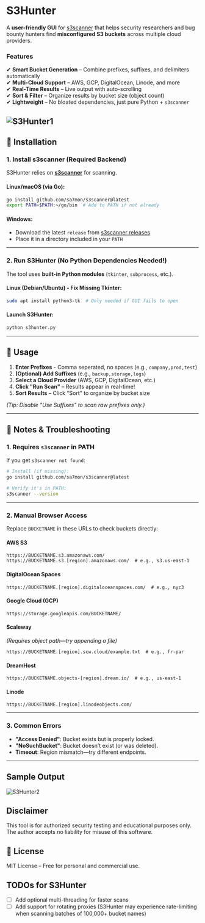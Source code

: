 # S3Hunter
 
A **user-friendly GUI** for [s3scanner](https://github.com/sa7mon/s3scanner) that helps security researchers and bug bounty hunters find **misconfigured S3 buckets** across multiple cloud providers.  

### **Features**  
✔ **Smart Bucket Generation** – Combine prefixes, suffixes, and delimiters automatically  
✔ **Multi-Cloud Support** – AWS, GCP, DigitalOcean, Linode, and more  
✔ **Real-Time Results** – Live output with auto-scrolling  
✔ **Sort & Filter** – Organize results by bucket size (object count)  
✔ **Lightweight** – No bloated dependencies, just pure Python + `s3scanner`  

![S3Hunter1](https://github.com/user-attachments/assets/97a7953a-27ec-495c-a253-bcafd5e4eb87)
---

## **🚀 Installation**  

### **1. Install s3scanner (Required Backend)**  
S3Hunter relies on **[s3scanner](https://github.com/sa7mon/s3scanner)** for scanning.  

#### **Linux/macOS (via Go):**  
```bash
go install github.com/sa7mon/s3scanner@latest
export PATH=$PATH:~/go/bin  # Add to PATH if not already
```

#### **Windows:**  
- Download the latest `release` from [s3scanner releases](https://github.com/sa7mon/s3scanner/releases)  
- Place it in a directory included in your `PATH`  

---

### **2. Run S3Hunter (No Python Dependencies Needed!)**  
The tool uses **built-in Python modules** (`tkinter`, `subprocess`, etc.).  

#### **Linux (Debian/Ubuntu) - Fix Missing Tkinter:**  
```bash
sudo apt install python3-tk  # Only needed if GUI fails to open
```

#### **Launch S3Hunter:**  
```bash
python s3hunter.py
```

---

## **🎯 Usage**  
1. **Enter Prefixes** - Comma seperated, no spaces (e.g., `company,prod,test`)  
2. **(Optional) Add Suffixes** (e.g., `backup,storage,logs`)  
3. **Select a Cloud Provider** (AWS, GCP, DigitalOcean, etc.)  
4. **Click "Run Scan"** – Results appear in real-time!  
5. **Sort Results** – Click "Sort" to organize by bucket size  

*(Tip: Disable "Use Suffixes" to scan raw prefixes only.)*  

---

## 📌 Notes & Troubleshooting  

### **1. Requires `s3scanner` in PATH**  
If you get `s3scanner not found`:  
```bash
# Install (if missing):
go install github.com/sa7mon/s3scanner@latest

# Verify it's in PATH:
s3scanner --version
```

---

### **2. Manual Browser Access**  
Replace `BUCKETNAME` in these URLs to check buckets directly:  

#### **AWS S3**  
```
https://BUCKETNAME.s3.amazonaws.com/  
https://BUCKETNAME.s3.[region].amazonaws.com/  # e.g., s3.us-east-1
```

#### **DigitalOcean Spaces**  
```
https://BUCKETNAME.[region].digitaloceanspaces.com/  # e.g., nyc3
```

#### **Google Cloud (GCP)**  
```
https://storage.googleapis.com/BUCKETNAME/   
```

#### **Scaleway**  
*(Requires object path—try appending a file)*  
```
https://BUCKETNAME.[region].scw.cloud/example.txt  # e.g., fr-par
```

#### **DreamHost**  
```
https://BUCKETNAME.objects-[region].dream.io/  # e.g., us-east-1
```

#### **Linode**  
```
https://BUCKETNAME.[region].linodeobjects.com/  
```

---

### **3. Common Errors**  
- **"Access Denied"**: Bucket exists but is properly locked.  
- **"NoSuchBucket"**: Bucket doesn’t exist (or was deleted).  
- **Timeout**: Region mismatch—try different endpoints.  

---

## **Sample Output**
![S3Hunter2](https://github.com/user-attachments/assets/0681e12e-9dc8-4f27-a869-3e17bed0a984)

## **Disclaimer**
This tool is for authorized security testing and educational purposes only. The author accepts no liability for misuse of this software.

## **📜 License**  
MIT License – Free for personal and commercial use.

## **TODOs for S3Hunter**

- [ ] Add optional multi-threading for faster scans
- [ ] Add support for rotating proxies (S3Hunter may experience rate-limiting when scanning batches of 100,000+ bucket names) 
